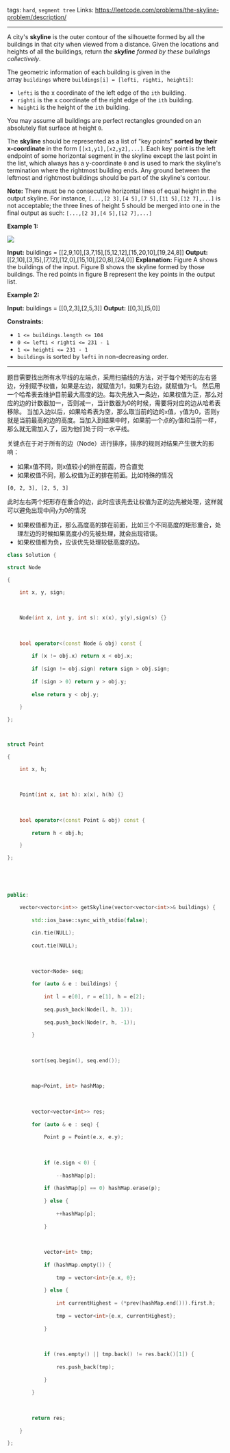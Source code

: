 tags: `hard`, `segment tree`
Links: https://leetcode.com/problems/the-skyline-problem/description/

------

A city's **skyline** is the outer contour of the silhouette formed by all the buildings in that city when viewed from a distance. Given the locations and heights of all the buildings, return _the **skyline** formed by these buildings collectively_.

The geometric information of each building is given in the array `buildings` where `buildings[i] = [lefti, righti, heighti]`:

- `lefti` is the x coordinate of the left edge of the `ith` building.
- `righti` is the x coordinate of the right edge of the `ith` building.
- `heighti` is the height of the `ith` building.

You may assume all buildings are perfect rectangles grounded on an absolutely flat surface at height `0`.

The **skyline** should be represented as a list of "key points" **sorted by their x-coordinate** in the form `[[x1,y1],[x2,y2],...]`. Each key point is the left endpoint of some horizontal segment in the skyline except the last point in the list, which always has a y-coordinate `0` and is used to mark the skyline's termination where the rightmost building ends. Any ground between the leftmost and rightmost buildings should be part of the skyline's contour.

**Note:** There must be no consecutive horizontal lines of equal height in the output skyline. For instance, `[...,[2 3],[4 5],[7 5],[11 5],[12 7],...]` is not acceptable; the three lines of height 5 should be merged into one in the final output as such: `[...,[2 3],[4 5],[12 7],...]`

**Example 1:**

![](https://assets.leetcode.com/uploads/2020/12/01/merged.jpg)

**Input:** buildings = [[2,9,10],[3,7,15],[5,12,12],[15,20,10],[19,24,8]]
**Output:** [[2,10],[3,15],[7,12],[12,0],[15,10],[20,8],[24,0]]
**Explanation:**
Figure A shows the buildings of the input.
Figure B shows the skyline formed by those buildings. The red points in figure B represent the key points in the output list.

**Example 2:**

**Input:** buildings = [[0,2,3],[2,5,3]]
**Output:** [[0,3],[5,0]]

**Constraints:**

- `1 <= buildings.length <= 104`
- `0 <= lefti < righti <= 231 - 1`
- `1 <= heighti <= 231 - 1`
- `buildings` is sorted by `lefti` in non-decreasing order.

----

题目需要找出所有水平线的左端点，采用扫描线的方法，对于每个矩形的左右竖边，分别赋予权值，如果是左边，就赋值为1，如果为右边，就赋值为-1。 然后用一个哈希表去维护目前最大高度的边。每次先放入一条边，如果权值为正，那么对应的边的计数器加一，否则减一，当计数器为0的时候，需要将对应的边从哈希表移除。
当加入边以后，如果哈希表为空，那么取当前的边的`x`值，`y`值为0，否则`y`就是当前最高的边的高度。当加入到结果中时，如果前一个点的`y`值和当前一样，那么就无需加入了，因为他们处于同一水平线。

关键点在于对于所有的边（Node）进行排序，排序的规则对结果产生很大的影响：
* 如果x值不同，则x值较小的排在前面，符合直觉
* 如果权值不同，那么权值为正的排在前面。比如特殊的情况
```
[0, 2, 3], [2, 5, 3]
```
此时左右两个矩形存在重合的边，此时应该先去让权值为正的边先被处理，这样就可以避免出现中间`y`为0的情况
* 如果权值都为正，那么高度高的排在前面，比如三个不同高度的矩形重合，处理左边的时候如果高度小的先被处理，就会出现错误。
* 如果权值都为负，应该优先处理较低高度的边。
```c++
class Solution {

struct Node

{

	int x, y, sign;
	
	  
	
	Node(int x, int y, int s): x(x), y(y),sign(s) {}
	
	  
	
	bool operator<(const Node & obj) const {
	
		if (x != obj.x) return x < obj.x;
		
		if (sign != obj.sign) return sign > obj.sign;
		
		if (sign > 0) return y > obj.y;
		
		else return y < obj.y;
	
	}

};

  

struct Point

{

	int x, h;
	
	  
	
	Point(int x, int h): x(x), h(h) {}
	
	  
	
	bool operator<(const Point & obj) const {
	
		return h < obj.h;

	}

};

  

  

public:

	vector<vector<int>> getSkyline(vector<vector<int>>& buildings) {
	
		std::ios_base::sync_with_stdio(false);
		
		cin.tie(NULL);
		
		cout.tie(NULL);
		
		  
		
		vector<Node> seq;
		
		for (auto & e : buildings) {
		
			int l = e[0], r = e[1], h = e[2];
			
			seq.push_back(Node(l, h, 1));
			
			seq.push_back(Node(r, h, -1));
		
		}
		
		  
		
		sort(seq.begin(), seq.end());
		
		  
		
		map<Point, int> hashMap;
		
		  
		
		vector<vector<int>> res;
		
		for (auto & e : seq) {
		
			Point p = Point(e.x, e.y);
		
		  
		
			if (e.sign < 0) {
			
				--hashMap[p];
			
			if (hashMap[p] == 0) hashMap.erase(p);
			
			} else {
			
				++hashMap[p];
			
			}
		
		  
		
			vector<int> tmp;
			
			if (hashMap.empty()) {
			
				tmp = vector<int>{e.x, 0};
			
			} else {
			
				int currentHighest = (*prev(hashMap.end())).first.h;
				
				tmp = vector<int>{e.x, currentHighest};
			
			}
			
			  
			
			if (res.empty() || tmp.back() != res.back()[1]) {
			
				res.push_back(tmp);
			
			}
		
		}
		
		  
		
		return res;
	
	}

};
```